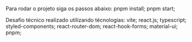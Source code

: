 Para rodar o projeto siga os passos abaixo:
pnpm install;
pnpm start;

Desafio técnico realizado utilizando técnologias:
vite;
react.js;
typescript;
styled-components;
react-router-dom;
react-hook-forms;
material-ui;
pnpm;
